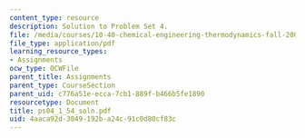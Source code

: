 ```yaml
---
content_type: resource
description: Solution to Problem Set 4.
file: /media/courses/10-40-chemical-engineering-thermodynamics-fall-2003/4aaca92d3049192ba24c91c0d80cf83c_ps04_1_54_soln.pdf
file_type: application/pdf
learning_resource_types:
- Assignments
ocw_type: OCWFile
parent_title: Assignments
parent_type: CourseSection
parent_uid: c776a51e-ecca-7cb1-889f-b466b5fe1890
resourcetype: Document
title: ps04_1_54_soln.pdf
uid: 4aaca92d-3049-192b-a24c-91c0d80cf83c
---
```

